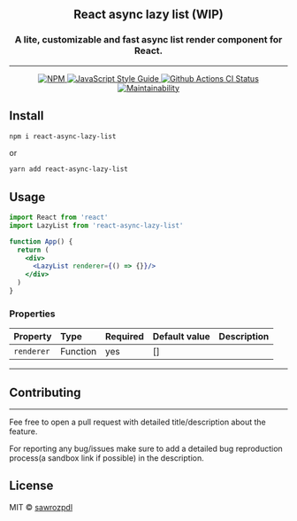 <h2 align='center'>
 React async lazy list (WIP)
</h2>

<h3 align='center'>
A lite, customizable and fast async list render component for React.
</h3>

---

<p align="center">
  <a href="https://www.npmjs.com/package/react-async-lazy-list">
    <img alt= "NPM" src="https://img.shields.io/npm/v/react-async-lazy-list.svg">
  </a>
  <a href="https://standardjs.com">
    <img alt="JavaScript Style Guide" src="https://img.shields.io/badge/code_style-standard-brightgreen.svg">
  </a>
  <a href="https://github.com/sawrozpdl/react-async-lazy-list/actions?query=workflow%3A%22Node.js+CI%22">
    <img alt="Github Actions CI Status" src="https://github.com/sawrozpdl/react-async-lazy-list/actions/workflows/main.yml/badge.svg">
  </a>
  <a href="https://codeclimate.com/github/sawrozpdl/react-async-lazy-list/maintainability">
    <img alt= "Maintainability" src="https://api.codeclimate.com/v1/badges/a99a88d28ad37a79dbf6/maintainability">
  </a>
</p>

## Install

```bash
npm i react-async-lazy-list
```

or

```bash
yarn add react-async-lazy-list
```

## Usage

```jsx
import React from 'react'
import LazyList from 'react-async-lazy-list'

function App() {
  return (
    <div>
      <LazyList renderer={() => {}}/>
    </div>
  )
}
```

### Properties

Property | Type | Required | Default value | Description
:--- | :--- | :--- | :--- | :---
`renderer`|Function|yes|[]|

-----

## Contributing
---

Fee free to open a pull request with detailed title/description about the feature.

For reporting any bug/issues make sure to add a detailed bug reproduction process(a sandbox link if possible) in the description.
## License

MIT © [sawrozpdl](https://github.com/sawrozpdl)